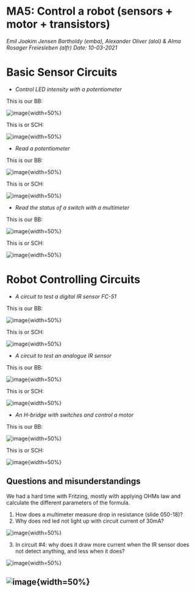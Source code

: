 # MA5: Control a robot (sensors + motor + transistors)
*Emil Joakim Jensen Bartholdy (emba),​​ Alexander Oliver (alol) & Alma Rosager Freiesleben (alfr)*
*Date: 10-03-2021*

# Basic Sensor Circuits
- *Control LED intensity with a potentiometer*

This is our BB:

![image](img/circuit-1-bb.png){width=50%}

This is or SCH:

![image](img/circuit-1-sch.png){width=50%}

- *Read a potentiometer*

This is our BB:

![image](img/circuit-2-bb.png){width=50%}

This is or SCH:

![image](img/circuit-2-sch.png){width=50%}

- *Read the status of a switch with a multimeter*

This is our BB:

![image](img/circuit-3-bb.png){width=50%}

This is or SCH:

![image](img/circuit-3-sch.png){width=50%}


# Robot Controlling Circuits
- *A circuit to test a digital IR sensor FC-51*

This is our BB:

![image](img/circuit-4-bb.png){width=50%}

This is or SCH:

![image](img/circuit-4-sch.png){width=50%}

- *A circuit to test an analogue IR sensor*

This is our BB:

![image](img/circuit-5-bb.png){width=50%}

This is or SCH:

![image](img/circuit-5-sch.png){width=50%}

- *An H-bridge with switches and control a motor*

This is our BB:

![image](img/circuit-6-bb.png){width=50%}

This is or SCH:

![image](img/circuit-6-sch.png){width=50%}

## Questions and misunderstandings
We had a hard time with Fritzing, mostly with applying OHMs law and calculate the different parameters of the formula.

1. How does a multimeter measure drop in resistance (slide 050-18)?
2. Why does red led not light up with circuit current of 30mA?

![image](img/circuit-with-30mA.png){width=50%}

3. In circuit #4: why does it draw more current when the IR sensor does not detect anything, and less when it does?

![image](img/circuit-ir-question-off.png){width=50%}

![image](img/circuit-ir-question-on.png){width=50%}
---

